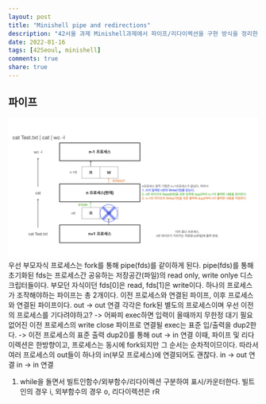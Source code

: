 ```yaml
---
layout: post
title: "Minishell pipe and redirections"
description: "42서울 과제 Minishell과제에서 파이프/리다이렉션을 구현 방식을 정리한 글 입니다."
date: 2022-01-16
tags: [42Seoul, minishell]
comments: true
share: true
---
```


## 파이프
![img](/images/pipe001.jpeg)
우선 부모자식 프로세스는 fork를 통해 pipe(fds)를 같이하게 된다. pipe(fds)를 통해 초기화된 fds는 프로세스간 공유하는 저장공간(파일)의 read only, write onlye 디스크립터들이다. 부모던 자식이던 fds[0]은 read, fds[1]은 write이다.
하나의 프로세스가 조작해야하는 파이프는 총 2개이다. 이전 프로세스와 연결된 파이프, 이후 프로세스와 연결된 파이프이다. 
out -> out	연결
각각은 fork된 별도의 프로세스이며
우선 이전의 프로세스를 기다려야하고? ->  어짜피 exec하면 입력이 올때까지 무한정 대기
필요 없어진 이전 프로세스의 write close
파이프로 연결될 exec는 표준 입/출력을 dup2한다. -> 이전 프로세스의 표준 출력
dup2()를 통해 
out -> in	연결
이때, 파이프 및 리다이렉션은 한방향이고, 프로세스는 동시에 fork되지만 그 순서는 순차적이므이다. 따라서 여러 프로세스의 out들이 하나의 in(부모 프로세스)에 연결되어도 괜찮다.
in	-> out	연결
in	-> in	연결


1. while을 돌면서 빌트인함수/외부함수/리다이렉션 구분하여 표시/카운터한다.
	빌트인의 경우 i, 외부함수의 경우 o, 리다이렉션은 rR